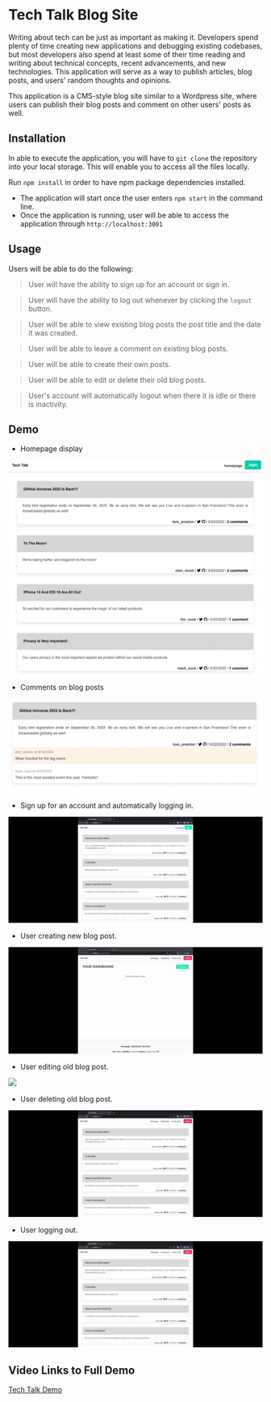 # Tech Talk Blog Site
Writing about tech can be just as important as making it. Developers spend plenty of time creating new applications and debugging existing codebases, but most developers also spend at least some of their time reading and writing about technical concepts, recent advancements, and new technologies. This application will serve as a way to publish articles, blog posts, and users' random thoughts and opinions.

This application is a CMS-style blog site similar to a Wordpress site, where users can publish their blog posts and comment on other users' posts as well.

## Installation
In able to execute the application, you will have to `git clone` the repository into your local storage. This will enable you to access all the files locally.

Run `npm install` in order to have npm package dependencies installed.

* The application will start once the user enters `npm start` in the command line.
* Once the application is running, user will be able to access the application through `http://localhost:3001`

## Usage
Users will be able to do the following:
> User will have the ability to sign up for an account or sign in.

> User will have the ability to log out whenever by clicking the `logout` button.

> User will be able to view existing blog posts the post title and the date it was created.

> User will be able to leave a comment on existing blog posts.

> User will be able to create their own posts.

> User will be able to edit or delete their old blog posts.

> User's account will automatically logout when there it is idle or there is inactivity.

## Demo
* Homepage display
<img src="assets/techblog_homepage.png">

* Comments on blog posts
<img src="assets/techblog_comments.png">

* Sign up for an account and automatically logging in.
<img src="assets/techblog_signup.gif">

* User creating new blog post.
<img src="assets/techblog_createpost.gif">

* User editing old blog post.
<img src="asssets/techblog_editpost.gif">

* User deleting old blog post.
<img src="assets/techblog_deletepost.gif">

* User logging out.
<img src="assets/techblog_logout.gif">


## Video Links to Full Demo
[Tech Talk Demo](https://drive.google.com/file/d/1L9__qZmJR30dBnxCn8faztvENm1Nmd4u/view)
 
  